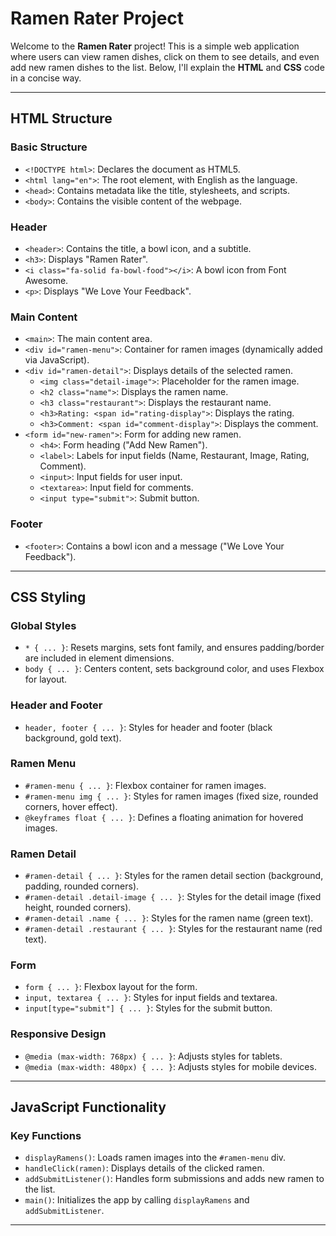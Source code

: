 # Ramen Rater Project

Welcome to the **Ramen Rater** project! This is a simple web application where users can view ramen dishes, click on them to see details, and even add new ramen dishes to the list. Below, I'll explain the **HTML** and **CSS** code in a concise way.

---

## HTML Structure

### Basic Structure
- `<!DOCTYPE html>`: Declares the document as HTML5.
- `<html lang="en">`: The root element, with English as the language.
- `<head>`: Contains metadata like the title, stylesheets, and scripts.
- `<body>`: Contains the visible content of the webpage.

### Header
- `<header>`: Contains the title, a bowl icon, and a subtitle.
- `<h3>`: Displays "Ramen Rater".
- `<i class="fa-solid fa-bowl-food"></i>`: A bowl icon from Font Awesome.
- `<p>`: Displays "We Love Your Feedback".

### Main Content
- `<main>`: The main content area.
- `<div id="ramen-menu">`: Container for ramen images (dynamically added via JavaScript).
- `<div id="ramen-detail">`: Displays details of the selected ramen.
  - `<img class="detail-image">`: Placeholder for the ramen image.
  - `<h2 class="name">`: Displays the ramen name.
  - `<h3 class="restaurant">`: Displays the restaurant name.
  - `<h3>Rating: <span id="rating-display">`: Displays the rating.
  - `<h3>Comment: <span id="comment-display">`: Displays the comment.
- `<form id="new-ramen">`: Form for adding new ramen.
  - `<h4>`: Form heading ("Add New Ramen").
  - `<label>`: Labels for input fields (Name, Restaurant, Image, Rating, Comment).
  - `<input>`: Input fields for user input.
  - `<textarea>`: Input field for comments.
  - `<input type="submit">`: Submit button.

### Footer
- `<footer>`: Contains a bowl icon and a message ("We Love Your Feedback").

---

## CSS Styling

### Global Styles
- `* { ... }`: Resets margins, sets font family, and ensures padding/border are included in element dimensions.
- `body { ... }`: Centers content, sets background color, and uses Flexbox for layout.

### Header and Footer
- `header, footer { ... }`: Styles for header and footer (black background, gold text).

### Ramen Menu
- `#ramen-menu { ... }`: Flexbox container for ramen images.
- `#ramen-menu img { ... }`: Styles for ramen images (fixed size, rounded corners, hover effect).
- `@keyframes float { ... }`: Defines a floating animation for hovered images.

### Ramen Detail
- `#ramen-detail { ... }`: Styles for the ramen detail section (background, padding, rounded corners).
- `#ramen-detail .detail-image { ... }`: Styles for the detail image (fixed height, rounded corners).
- `#ramen-detail .name { ... }`: Styles for the ramen name (green text).
- `#ramen-detail .restaurant { ... }`: Styles for the restaurant name (red text).

### Form
- `form { ... }`: Flexbox layout for the form.
- `input, textarea { ... }`: Styles for input fields and textarea.
- `input[type="submit"] { ... }`: Styles for the submit button.

### Responsive Design
- `@media (max-width: 768px) { ... }`: Adjusts styles for tablets.
- `@media (max-width: 480px) { ... }`: Adjusts styles for mobile devices.

---

## JavaScript Functionality

### Key Functions
- `displayRamens()`: Loads ramen images into the `#ramen-menu` div.
- `handleClick(ramen)`: Displays details of the clicked ramen.
- `addSubmitListener()`: Handles form submissions and adds new ramen to the list.
- `main()`: Initializes the app by calling `displayRamens` and `addSubmitListener`.

---

